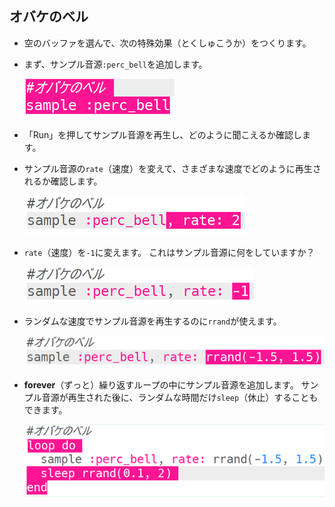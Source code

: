 ## オバケのベル

+ 空のバッファを選んで、次の特殊効果（とくしゅこうか）をつくります。

+ まず、サンプル音源`:perc_bell`を追加します。
    
    ![スクリーンショット](images/effects-bells-sample.png)

+ 「Run」を押してサンプル音源を再生し、どのように聞こえるか確認します。

+ サンプル音源の`rate`（速度）を変えて、さまざまな速度でどのように再生されるか確認します。
    
    ![スクリーンショット](images/effects-bells-rate-high.png)

+ `rate`（速度）を`-1`に変えます。 これはサンプル音源に何をしていますか？
    
    ![スクリーンショット](images/effects-bells-rate-negative.png)

+ ランダムな速度でサンプル音源を再生するのに`rrand`が使えます。
    
    ![スクリーンショット](images/effects-bells-rate-random.png)

+ **forever**（ずっと）繰り返すループの中にサンプル音源を追加します。 サンプル音源が再生された後に、ランダムな時間だけ`sleep`（休止）することもできます。
    
    ![スクリーンショット](images/effects-bells-repeat-random.png)